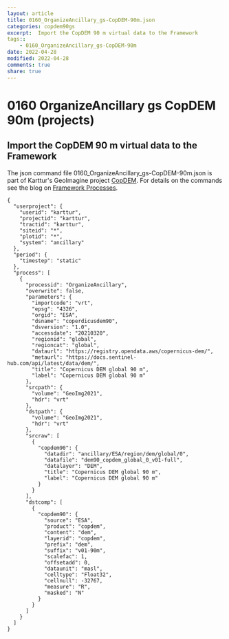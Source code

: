 ```yaml
---
layout: article
title: 0160_OrganizeAncillary_gs-CopDEM-90m.json
categories: copdem90gs
excerpt:  Import the CopDEM 90 m virtual data to the Framework
tags:: 
    - 0160_OrganizeAncillary_gs-CopDEM-90m
date: 2022-04-28
modified: 2022-04-28
comments: true
share: true
---
```


# 0160 OrganizeAncillary gs CopDEM 90m (projects)

##  Import the CopDEM 90 m virtual data to the Framework

The json command file <span class='file'>0160_OrganizeAncillary_gs-CopDEM-90m.json</span> is part of Karttur's GeoImagine project [<span class='project'>CopDEM</span>](https://karttur.github.io/geoimagine03-proj-copdem/index.html). For details on the commands see the blog on [Framework Processes](https://karttur.github.io/geoimagine03-docs-procpack/).

```
{
  "userproject": {
    "userid": "karttur",
    "projectid": "karttur",
    "tractid": "karttur",
    "siteid": "*",
    "plotid": "*",
    "system": "ancillary"
  },
  "period": {
    "timestep": "static"
  },
  "process": [
    {
      "processid": "OrganizeAncillary",
      "overwrite": false,
      "parameters": {
        "importcode": "vrt",
        "epsg": "4326",
        "orgid": "ESA",
        "dsname": "coperdicusdem90",
        "dsversion": "1.0",
        "accessdate": "20210320",
        "regionid": "global",
        "regioncat": "global",
        "dataurl": "https://registry.opendata.aws/copernicus-dem/",
        "metaurl": "https://docs.sentinel-hub.com/api/latest/data/dem/",
        "title": "Copernicus DEM global 90 m",
        "label": "Copernicus DEM global 90 m"
      },
      "srcpath": {
        "volume": "GeoImg2021",
        "hdr": "vrt"
      },
      "dstpath": {
        "volume": "GeoImg2021",
        "hdr": "vrt"
      },
      "srcraw": [
        {
          "copdem90": {
            "datadir": "ancillary/ESA/region/dem/global/0",
            "datafile": "dem90_copdem_global_0_v01-full",
            "datalayer": "DEM",
            "title": "Copernicus DEM global 90 m",
            "label": "Copernicus DEM global 90 m"
          }
        }
      ],
      "dstcomp": [
        {
          "copdem90": {
            "source": "ESA",
            "product": "copdem",
            "content": "dem",
            "layerid": "copdem",
            "prefix": "dem",
            "suffix": "v01-90m",
            "scalefac": 1,
            "offsetadd": 0,
            "dataunit": "masl",
            "celltype": "Float32",
            "cellnull": -32767,
            "measure": "R",
            "masked": "N"
          }
        }
      ]
    }
  ]
}
```
